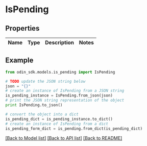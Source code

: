 # IsPending


## Properties

Name | Type | Description | Notes
------------ | ------------- | ------------- | -------------

## Example

```python
from odin_sdk.models.is_pending import IsPending

# TODO update the JSON string below
json = "{}"
# create an instance of IsPending from a JSON string
is_pending_instance = IsPending.from_json(json)
# print the JSON string representation of the object
print IsPending.to_json()

# convert the object into a dict
is_pending_dict = is_pending_instance.to_dict()
# create an instance of IsPending from a dict
is_pending_form_dict = is_pending.from_dict(is_pending_dict)
```
[[Back to Model list]](../README.md#documentation-for-models) [[Back to API list]](../README.md#documentation-for-api-endpoints) [[Back to README]](../README.md)


